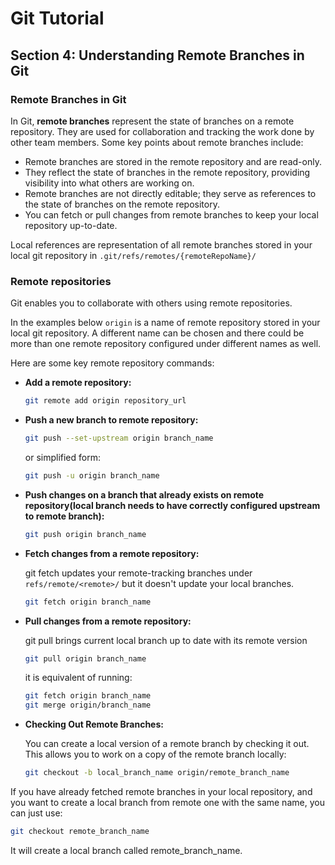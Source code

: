 # Git Tutorial

## Section 4: Understanding Remote Branches in Git

### Remote Branches in Git

In Git, **remote branches** represent the state of branches on a remote repository. They are used for collaboration and
tracking the work done by other team members. Some key points about remote branches include:

- Remote branches are stored in the remote repository and are read-only.
- They reflect the state of branches in the remote repository, providing visibility into what others are working on.
- Remote branches are not directly editable; they serve as references to the state of branches on the remote repository.
- You can fetch or pull changes from remote branches to keep your local repository up-to-date.

Local references are representation of all remote branches stored in your local git repository
in `.git/refs/remotes/{remoteRepoName}/`

### Remote repositories

Git enables you to collaborate with others using remote repositories.

In the examples below `origin` is a name of remote repository stored in your local git repository. A different name can
be chosen and there could be more than one remote repository configured under different names as well.

Here are some key remote repository commands:

- **Add a remote repository:**
  ```bash
  git remote add origin repository_url
  ```

- **Push a new branch to remote repository:**
  ```bash
  git push --set-upstream origin branch_name
  ```
  or simplified form:
  ```bash
  git push -u origin branch_name
  ```

- **Push changes on a branch that already exists on remote repository(local branch needs to have correctly configured
  upstream to remote branch):**
  ```bash
  git push origin branch_name
  ```

- **Fetch changes from a remote repository:**

  git fetch updates your remote-tracking branches under `refs/remote/<remote>/`
  but it doesn't update your local branches.
  ```bash
  git fetch origin branch_name
  ```

- **Pull changes from a remote repository:**

  git pull brings current local branch up to date with its remote version
  ```bash
  git pull origin branch_name
  ```

  it is equivalent of running:
    ```bash
  git fetch origin branch_name
  git merge origin/branch_name
  ```
- **Checking Out Remote Branches:**

  You can create a local version of a remote branch by checking it out. This allows you to work on a copy of the remote
  branch locally:
  ```bash
  git checkout -b local_branch_name origin/remote_branch_name
  ```

If you have already fetched remote branches in your local repository, and you want to create a local branch from remote
one with the same name, you can just use:

  ```bash
  git checkout remote_branch_name
  ```

It will create a local branch called remote_branch_name.